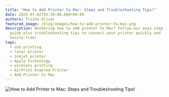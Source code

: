 ```yaml
---
title: "How to Add Printer to Mac: Steps and Troubleshooting Tips!"
date: 2025-07-02T05:39:00.000+08:00
authors: Trisha Olivar
featured_image: /blog/images/how-to-add-printer-to-mac.png
description: Wondering how to add printer to Mac? Follow our easy step-by-step
  guide plus troubleshooting tips to connect your printer quickly and
  hassle-free!
tags:
  - usb printing
  - laser printer
  - inkjet printer
  - Apple Technology
  - wireless printing
  - AirPrint-Enabled Printer
  - Add Printer to Mac
---
```

![How to Add Printer to Mac: Steps and Troubleshooting Tips!](/blog/images/how-to-add-printer-to-mac.png "How to Add Printer to Mac: Steps and Troubleshooting Tips!")
